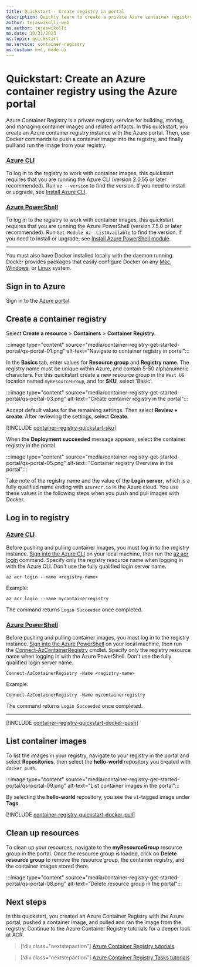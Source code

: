 ```yaml
---
title: Quickstart - Create registry in portal
description: Quickly learn to create a private Azure container registry using the Azure portal.
author: tejaswikolli-web
ms.author: tejaswikolli
ms.date: 10/31/2023
ms.topic: quickstart
ms.service: container-registry
ms.custom: mvc, mode-ui
---
```

# Quickstart: Create an Azure container registry using the Azure portal

Azure Container Registry is a private registry service for building, storing, and managing container images and related artifacts. In this quickstart, you create an Azure container registry instance with the Azure portal. Then, use Docker commands to push a container image into the registry, and finally pull and run the image from your registry.

### [Azure CLI](#tab/azure-cli)

To log in to the registry to work with container images, this quickstart requires that you are running the Azure CLI (version 2.0.55 or later recommended). Run `az --version` to find the version. If you need to install or upgrade, see [Install Azure CLI][azure-cli-install].

### [Azure PowerShell](#tab/azure-powershell)

To log in to the registry to work with container images, this quickstart requires that you are running the Azure PowerShell (version 7.5.0 or later recommended). Run `Get-Module Az -ListAvailable` to find the version. If you need to install or upgrade, see [Install Azure PowerShell module][azure-powershell-install].

---

You must also have Docker installed locally with the daemon running. Docker provides packages that easily configure Docker on any [Mac][docker-mac], [Windows][docker-windows], or [Linux][docker-linux] system.

## Sign in to Azure

Sign in to the [Azure portal](https://portal.azure.com).

## Create a container registry

Select **Create a resource** > **Containers** > **Container Registry**.

:::image type="content" source="media/container-registry-get-started-portal/qs-portal-01.png" alt-text="Navigate to container registry in portal":::

In the **Basics** tab, enter values for **Resource group** and **Registry name**. The registry name must be unique within Azure, and contain 5-50 alphanumeric characters. For this quickstart create a new resource group in the `West US` location named `myResourceGroup`, and for **SKU**, select 'Basic'.

:::image type="content" source="media/container-registry-get-started-portal/qs-portal-03.png" alt-text="Create container registry in the portal":::

Accept default values for the remaining settings. Then select **Review + create**. After reviewing the settings, select **Create**.

[!INCLUDE [container-registry-quickstart-sku](../../includes/container-registry-quickstart-sku.md)]

When the **Deployment succeeded** message appears, select the container registry in the portal. 

:::image type="content" source="media/container-registry-get-started-portal/qs-portal-05.png" alt-text="Container registry Overview in the portal":::

Take note of the registry name and the value of the **Login server**, which is a fully qualified name ending with `azurecr.io` in the Azure cloud. You use these values in the following steps when you push and pull images with Docker.

## Log in to registry

### [Azure CLI](#tab/azure-cli)

Before pushing and pulling container images, you must log in to the registry instance. [Sign into the Azure CLI][get-started-with-azure-cli] on your local machine, then run the [az acr login][az-acr-login] command. Specify only the registry resource name when logging in with the Azure CLI. Don't use the fully qualified login server name.

```azurecli
az acr login --name <registry-name>
```

Example:

```azurecli
az acr login --name mycontainerregistry
```

The command returns `Login Succeeded` once completed. 

### [Azure PowerShell](#tab/azure-powershell)

Before pushing and pulling container images, you must log in to the registry instance. [Sign into the Azure PowerShell][get-started-with-azure-powershell] on your local machine, then run the [Connect-AzContainerRegistry][connect-azcontainerregistry] cmdlet. Specify only the registry resource name when logging in with the Azure PowerShell. Don't use the fully qualified login server name.

```azurepowershell
Connect-AzContainerRegistry -Name <registry-name>
```

Example:

```azurepowershell
Connect-AzContainerRegistry -Name mycontainerregistry
```

The command returns `Login Succeeded` once completed. 

---

[!INCLUDE [container-registry-quickstart-docker-push](../../includes/container-registry-quickstart-docker-push.md)]

## List container images

To list the images in your registry, navigate to your registry in the portal and select **Repositories**, then select the  **hello-world** repository you created with `docker push`.

:::image type="content" source="media/container-registry-get-started-portal/qs-portal-09.png" alt-text="List container images in the portal":::

By selecting the **hello-world** repository, you see the `v1`-tagged image under **Tags**.

[!INCLUDE [container-registry-quickstart-docker-pull](../../includes/container-registry-quickstart-docker-pull.md)]

## Clean up resources

To clean up your resources, navigate to the **myResourceGroup** resource group in the portal. Once the resource group is loaded, click on **Delete resource group** to remove the resource group, the container registry, and the container images stored there.

:::image type="content" source="media/container-registry-get-started-portal/qs-portal-08.png" alt-text="Delete resource group in the portal":::


## Next steps

In this quickstart, you created an Azure Container Registry with the Azure portal, pushed a container image, and pulled and ran the image from the registry. Continue to the Azure Container Registry tutorials for a deeper look at ACR.

> [!div class="nextstepaction"]
> [Azure Container Registry tutorials][container-registry-tutorial-prepare-registry]

> [!div class="nextstepaction"]
> [Azure Container Registry Tasks tutorials][container-registry-tutorial-quick-task]

<!-- LINKS - external -->
[docker-linux]: https://docs.docker.com/engine/installation/#supported-platforms
[docker-mac]: https://docs.docker.com/docker-for-mac/
[docker-pull]: https://docs.docker.com/engine/reference/commandline/pull/
[docker-push]: https://docs.docker.com/engine/reference/commandline/push/
[docker-rmi]: https://docs.docker.com/engine/reference/commandline/rmi/
[docker-run]: https://docs.docker.com/engine/reference/commandline/run/
[docker-tag]: https://docs.docker.com/engine/reference/commandline/tag/
[docker-windows]: https://docs.docker.com/docker-for-windows/

<!-- LINKS - internal -->
[container-registry-tutorial-prepare-registry]: container-registry-tutorial-prepare-registry.md
[container-registry-skus]: container-registry-skus.md
[azure-cli-install]: /cli/azure/install-azure-cli
[azure-powershell-install]: /powershell/azure/install-az-ps
[get-started-with-azure-cli]: /cli/azure/get-started-with-azure-cli
[get-started-with-azure-powershell]: /powershell/azure/get-started-azureps
[az-acr-login]: /cli/azure/acr#az_acr_login
[connect-azcontainerregistry]: /powershell/module/az.containerregistry/connect-azcontainerregistry
[container-registry-tutorial-quick-task]: container-registry-tutorial-quick-task.md
